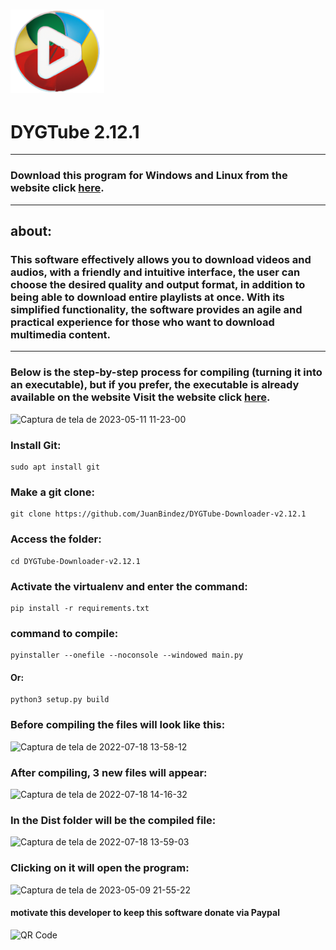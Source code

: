 

<h1 align="">
  <img alt="NextLevelWeek" title="#NextLevelWeek" src="DYGTube_ico.png" width="150px"/>
</h1>


<h1 align="">DYGTube 2.12.1</h1>

----------

### Download this program for Windows and Linux from the website click __[here](https://dygtube.freesoftwarebrasil.com.br)__.

----------

## about:

### This software effectively allows you to download videos and audios, with a friendly and intuitive interface, the user can choose the desired quality and output format, in addition to being able to download entire playlists at once. With its simplified functionality, the software provides an agile and practical experience for those who want to download multimedia content.

-----------
### Below is the step-by-step process for compiling (turning it into an executable), but if you prefer, the executable is already available on the website Visit the website click __[here](https://dygtube.freesoftwarebrasil.com.br)__.


![Captura de tela de 2023-05-11 11-23-00](https://github.com/JuanBindez/DYGTube-Downloader-v2.12.0/assets/79322362/e3b55b70-177c-4354-afc3-2f9b855e88d8)



### Install Git:

    sudo apt install git

### Make a git clone:

    git clone https://github.com/JuanBindez/DYGTube-Downloader-v2.12.1
    
### Access the folder:

    cd DYGTube-Downloader-v2.12.1

### Activate the virtualenv and enter the command:


    pip install -r requirements.txt

### command to compile:


    pyinstaller --onefile --noconsole --windowed main.py
    
#### Or:

    python3 setup.py build
    
    
### Before compiling the files will look like this:

![Captura de tela de 2022-07-18 13-58-12](https://user-images.githubusercontent.com/79322362/179566764-2d5149fe-4425-45d6-a025-032d66251c7f.png)

### After compiling, 3 new files will appear:

![Captura de tela de 2022-07-18 14-16-32](https://user-images.githubusercontent.com/79322362/179566787-86690eba-0902-4be7-9d7f-620996c776b5.png)

### In the Dist folder will be the compiled file:

![Captura de tela de 2022-07-18 13-59-03](https://user-images.githubusercontent.com/79322362/179566803-b58c664b-bb25-4d49-8bb0-8fd5466123de.png)

### Clicking on it will open the program:

![Captura de tela de 2023-05-09 21-55-22](https://github.com/JuanBindez/DYGTube-Downloader-v2.11.0/assets/79322362/486fe912-4143-4b92-9fd2-86ea0b10dee2)

#### motivate this developer to keep this software donate via Paypal

![QR Code](https://github.com/JuanBindez/DYGTube-Downloader-v2.12.1/assets/79322362/ecc9699a-6e53-49cc-8e49-2de5416b5297)


